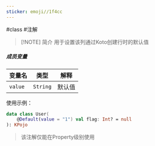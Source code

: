 ```yaml
---
sticker: emoji//1f4cc
---
```

#class #注解 

> [!NOTE] 简介
> 用于设置该列通过Koto创建行时的默认值

##### 成员变量

| 变量名         | 类型        | 解释         |
| ----------- | --------- | ---------- |
| `value`     | `String`  | 默认值        |
使用示例：
```kotlin
data class User(
	@Default(value = "1") val flag: Int? = null
): KPojo
```

>该注解仅能在Property级别使用